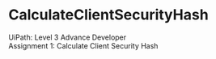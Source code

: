 # CalculateClientSecurityHash
UiPath: Level 3 Advance Developer  
Assignment 1: Calculate Client Security Hash
